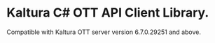 # Kaltura C# OTT API Client Library.
Compatible with Kaltura OTT server version 6.7.0.29251 and above.
